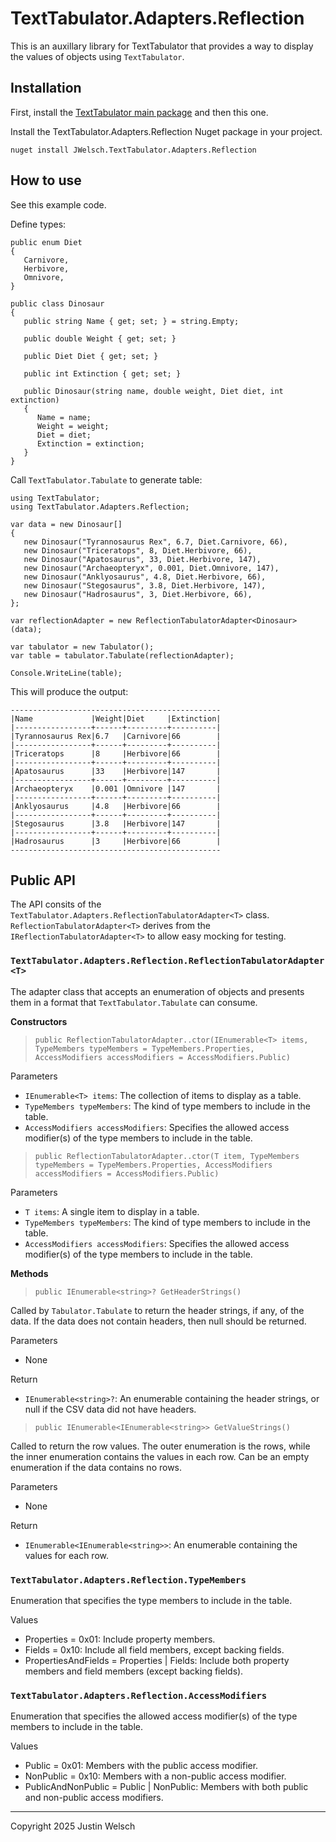 # TextTabulator.Adapters.Reflection

This is an auxillary library for TextTabulator that provides a way to display the values of objects using `TextTabulator`.

## Installation

First, install the [TextTabulator main package](https://github.com/jwelsch/TextTabulator) and then this one.

Install the TextTabulator.Adapters.Reflection Nuget package in your project.

```
nuget install JWelsch.TextTabulator.Adapters.Reflection
```

## How to use

See this example code.

Define types:
```
public enum Diet
{
   Carnivore,
   Herbivore,
   Omnivore,
}

public class Dinosaur
{
   public string Name { get; set; } = string.Empty;

   public double Weight { get; set; }

   public Diet Diet { get; set; }

   public int Extinction { get; set; }

   public Dinosaur(string name, double weight, Diet diet, int extinction)
   {
      Name = name;
      Weight = weight;
      Diet = diet;
      Extinction = extinction;
   }
}
```

Call `TextTabulator.Tabulate` to generate table:
```
using TextTabulator;
using TextTabulator.Adapters.Reflection;

var data = new Dinosaur[]
{
   new Dinosaur("Tyrannosaurus Rex", 6.7, Diet.Carnivore, 66),
   new Dinosaur("Triceratops", 8, Diet.Herbivore, 66),
   new Dinosaur("Apatosaurus", 33, Diet.Herbivore, 147),
   new Dinosaur("Archaeopteryx", 0.001, Diet.Omnivore, 147),
   new Dinosaur("Anklyosaurus", 4.8, Diet.Herbivore, 66),
   new Dinosaur("Stegosaurus", 3.8, Diet.Herbivore, 147),
   new Dinosaur("Hadrosaurus", 3, Diet.Herbivore, 66),
};

var reflectionAdapter = new ReflectionTabulatorAdapter<Dinosaur>(data);

var tabulator = new Tabulator();
var table = tabulator.Tabulate(reflectionAdapter);

Console.WriteLine(table);
```

This will produce the output:
```
-----------------------------------------------
|Name             |Weight|Diet     |Extinction|
|-----------------+------+---------+----------|
|Tyrannosaurus Rex|6.7   |Carnivore|66        |
|-----------------+------+---------+----------|
|Triceratops      |8     |Herbivore|66        |
|-----------------+------+---------+----------|
|Apatosaurus      |33    |Herbivore|147       |
|-----------------+------+---------+----------|
|Archaeopteryx    |0.001 |Omnivore |147       |
|-----------------+------+---------+----------|
|Anklyosaurus     |4.8   |Herbivore|66        |
|-----------------+------+---------+----------|
|Stegosaurus      |3.8   |Herbivore|147       |
|-----------------+------+---------+----------|
|Hadrosaurus      |3     |Herbivore|66        |
-----------------------------------------------
```

## Public API

The API consits of the `TextTabulator.Adapters.ReflectionTabulatorAdapter<T>` class. `ReflectionTabulatorAdapter<T>` derives from the `IReflectionTabulatorAdapter<T>` to allow easy mocking for testing.

### `TextTabulator.Adapters.Reflection.ReflectionTabulatorAdapter<T>`

The adapter class that accepts an enumeration of objects and presents them in a format that `TextTabulator.Tabulate` can consume.

**Constructors**

> `public ReflectionTabulatorAdapter..ctor(IEnumerable<T> items, TypeMembers typeMembers = TypeMembers.Properties, AccessModifiers accessModifiers = AccessModifiers.Public)`

Parameters
- `IEnumerable<T> items`: The collection of items to display as a table.
- `TypeMembers typeMembers`: The kind of type members to include in the table.
- `AccessModifiers accessModifiers`: Specifies the allowed access modifier(s) of the type members to include in the table.

> `public ReflectionTabulatorAdapter..ctor(T item, TypeMembers typeMembers = TypeMembers.Properties, AccessModifiers accessModifiers = AccessModifiers.Public)`

Parameters
- `T items`: A single item to display in a table.
- `TypeMembers typeMembers`: The kind of type members to include in the table.
- `AccessModifiers accessModifiers`: Specifies the allowed access modifier(s) of the type members to include in the table.

**Methods**

> `public IEnumerable<string>? GetHeaderStrings()`

Called by `Tabulator.Tabulate` to return the header strings, if any, of the data. If the data does not contain headers, then null should be returned.

Parameters
- None

Return

- `IEnumerable<string>?`: An enumerable containing the header strings, or null if the CSV data did not have headers.

> `public IEnumerable<IEnumerable<string>> GetValueStrings()`

Called to return the row values. The outer enumeration is the rows, while the inner enumeration contains the values in each row. Can be an empty enumeration if the data contains no rows.

Parameters
- None

Return

- `IEnumerable<IEnumerable<string>>`: An enumerable containing the values for each row.

### `TextTabulator.Adapters.Reflection.TypeMembers`

Enumeration that specifies the type members to include in the table.

Values
- Properties = 0x01: Include property members.
- Fields = 0x10: Include all field members, except backing fields.
- PropertiesAndFields = Properties | Fields: Include both property members and field members (except backing fields).

### `TextTabulator.Adapters.Reflection.AccessModifiers`

Enumeration that specifies the allowed access modifier(s) of the type members to include in the table.

Values
- Public = 0x01: Members with the public access modifier.
- NonPublic = 0x10: Members with a non-public access modifier.
- PublicAndNonPublic = Public | NonPublic: Members with both public and non-public access modifiers.

---
Copyright 2025 Justin Welsch
